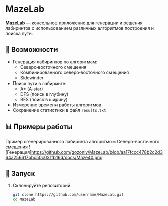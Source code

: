 # MazeLab

**MazeLab** — консольное приложение для генерации и решения лабиринтов с использованием различных алгоритмов построения и поиска пути.

## 📌 Возможности

- Генерация лабиринтов по алгоритмам:
  - Северо‑восточного смещения
  - Комбинированного северо‑восточного смещения
  - Sidewinder
- Поиск пути в лабиринте:
  - A* (A‑star)
  - DFS (поиск в глубину)
  - BFS (поиск в ширину)
- Измерение времени работы алгоритмов
- Сохранение статистики в файл `results.txt`

## 📊 Примеры работы
Пример сгенерированного лабиринта алгоритмом Северо-восточного смещения
![Генерация]https://github.com/gozoniy/MazeLab/blob/aa17fccc478b2c2d364a256617bbc50c031fb16d/docs/Maze40.png

## 🚀 Запуск

1. Склонируйте репозиторий:
   ```bash
   git clone https://github.com/username/MazeLab.git
   cd MazeLab
